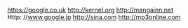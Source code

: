 https://google.co.uk http://kernel.org http://mangainn.net
Http: //www.google.jp http://sina.com http://mp3online.com
